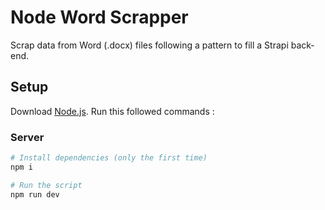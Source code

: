 # Node Word Scrapper

Scrap data from Word (.docx) files following a pattern to fill a Strapi back-end.

## Setup

Download [Node.js](https://nodejs.org/en/download/).
Run this followed commands :

### Server

```bash
# Install dependencies (only the first time)
npm i

# Run the script
npm run dev
```
